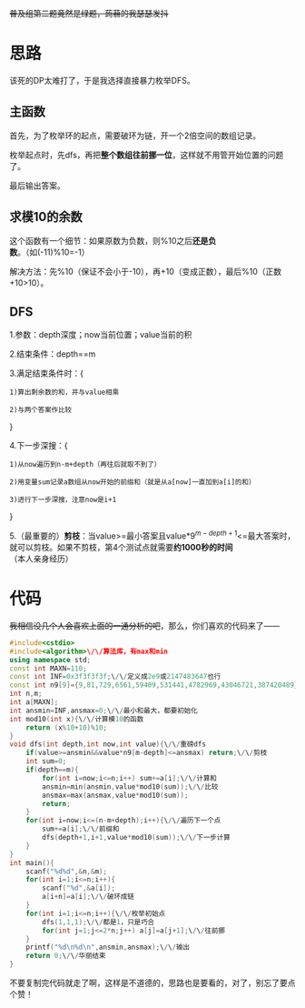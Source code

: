 ~~普及组第二题竟然是绿题，蒟蒻的我瑟瑟发抖~~

# 思路
该死的DP太难打了，于是我选择直接暴力枚举DFS。
## 主函数
首先，为了枚举环的起点，需要破环为链，开一个2倍空间的数组记录。

枚举起点时，先dfs，再把**整个数组往前挪一位**，这样就不用管开始位置的问题了。

最后输出答案。
## 求模10的余数
这个函数有一个细节：如果原数为负数，则%10之后**还是负数**。（如(-11)%10=-1）

解决方法：先%10（保证不会小于-10），再+10（变成正数），最后%10（正数+10>10）。
## DFS
1.参数：depth深度；now当前位置；value当前的积

2.结束条件：depth==m

3.满足结束条件时：{

    1)算出剩余数的和，并与value相乘
    
    2)与两个答案作比较
    
}

4.下一步深搜：{
    
    1)从now遍历到n-m+depth（再往后就取不到了）
    
    2)用变量sum记录a数组从now开始的前缀和（就是从a[now]一直加到a[i]的和）
    
    3)进行下一步深搜，注意now是i+1
    
}

5.（最重要的）**剪枝**：当value>=最小答案且value*$9^{m-depth+1}$<=最大答案时，就可以剪枝。如果不剪枝，第4个测试点就需要**约1000秒的时间**（本人亲身经历）
# 代码
~~我相信没几个人会喜欢上面的一通分析的吧~~，那么，你们喜欢的代码来了——
```cpp
#include<cstdio>
#include<algorithm>\/\/算法库，有max和min
using namespace std;
const int MAXN=110;
const int INF=0x3f3f3f3f;\/\/定义成2e9或2147483647也行
const int n9[9]={9,81,729,6561,59409,531441,4782969,43046721,387420489};\/\/m<=9，打个表就好了
int n,m;
int a[MAXN];
int ansmin=INF,ansmax=0;\/\/最小和最大，都要初始化
int mod10(int x){\/\/计算模10的函数
	return (x%10+10)%10;
}
void dfs(int depth,int now,int value){\/\/重磅dfs
	if(value>=ansmin&&value*n9[m-depth]<=ansmax) return;\/\/剪枝
	int sum=0;
	if(depth==m){
		for(int i=now;i<=n;i++) sum+=a[i];\/\/计算和
		ansmin=min(ansmin,value*mod10(sum));\/\/比较
		ansmax=max(ansmax,value*mod10(sum));
		return;
	}
	for(int i=now;i<=(n-m+depth);i++){\/\/遍历下一个点
		sum+=a[i];\/\/前缀和
		dfs(depth+1,i+1,value*mod10(sum));\/\/下一步计算
	}
}
int main(){
	scanf("%d%d",&n,&m);
	for(int i=1;i<=n;i++){
		scanf("%d",&a[i]);
		a[i+n]=a[i];\/\/破环成链
	}
	for(int i=1;i<=n;i++){\/\/枚举初始点
		dfs(1,1,1);\/\/都是1，只是巧合
		for(int j=1;j<=2*n;j++) a[j]=a[j+1];\/\/往前挪
	}
	printf("%d\n%d\n",ansmin,ansmax);\/\/输出
	return 0;\/\/华丽结束
}
```
不要复制完代码就走了啊，这样是不道德的，思路也是要看的，对了，别忘了要点个赞！